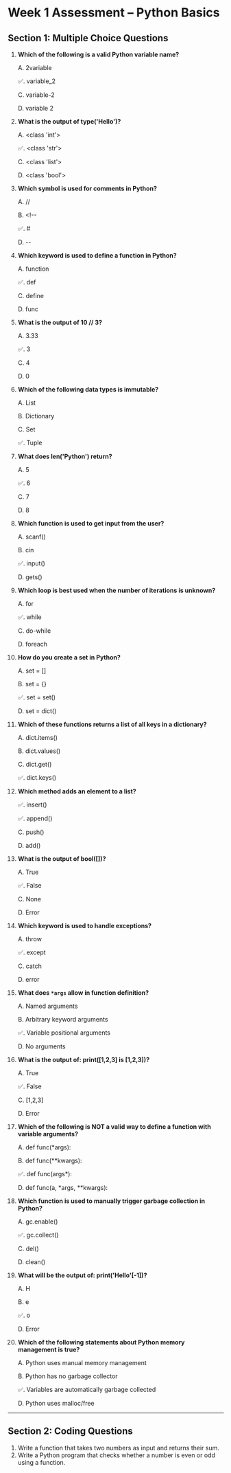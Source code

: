 # Week 1 Assessment – Python Basics

##  Section 1: Multiple Choice Questions



1. **Which of the following is a valid Python variable name?**

   A. 2variable

   ✅. variable_2

   C. variable-2

   D. variable 2

2. **What is the output of type('Hello')?**

   A. <class 'int'>

   ✅. <class 'str'>

   C. <class 'list'>

   D. <class 'bool'>

3. **Which symbol is used for comments in Python?**

   A. //

   B. <!--

   ✅. #

   D. --

4. **Which keyword is used to define a function in Python?** 

   A. function

   ✅. def

   C. define

   D. func

5. **What is the output of 10 // 3?**

   A. 3.33

   ✅. 3

   C. 4

   D. 0

6. **Which of the following data types is immutable?**

   A. List

   B. Dictionary

   C. Set

   ✅. Tuple

7. **What does len('Python') return?**

   A. 5

   ✅. 6

   C. 7

   D. 8


8. **Which function is used to get input from the user?**

   A. scanf()

   B. cin

   ✅. input()

   D. gets()


9. **Which loop is best used when the number of iterations is unknown?** 

   A. for

   ✅. while

   C. do-while

   D. foreach


10. **How do you create a set in Python?**

    A. set = []

    B. set = {}

    ✅. set = set()

    D. set = dict()


11. **Which of these functions returns a list of all keys in a dictionary?**

    A. dict.items()

    B. dict.values()

    C. dict.get()

    ✅. dict.keys()


12. **Which method adds an element to a list?**

    ✅. insert()

    ✅. append()

    C. push()

    D. add()


13. **What is the output of bool([])?**

    A. True

    ✅. False

    C. None

    D. Error


14. **Which keyword is used to handle exceptions?**

    A. throw

    ✅. except

    C. catch

    D. error


15. **What does `*args` allow in function definition?** 

    A. Named arguments

    B. Arbitrary keyword arguments

    ✅. Variable positional arguments

    D. No arguments


16. **What is the output of: print([1,2,3] is [1,2,3])?** 

    A. True

    ✅. False

    C. [1,2,3]

    D. Error


17. **Which of the following is NOT a valid way to define a function with variable arguments?** 

    A. def func(*args):

    B. def func(**kwargs):

    ✅. def func(args*):

    D. def func(a, *args, **kwargs):


18. **Which function is used to manually trigger garbage collection in Python?** 

    A. gc.enable()

    ✅. gc.collect()

     C. del()

     D. clean()


19. **What will be the output of: print('Hello'[-1])?**

     A. H

     B. e

     ✅. o

     D. Error

20. **Which of the following statements about Python memory management is true?**

    A. Python uses manual memory management
   
    B. Python has no garbage collector

    ✅. Variables are automatically garbage collected

    D. Python uses malloc/free

---

## Section 2: Coding Questions

1.  Write a function that takes two numbers as input and returns their sum.
2.  Write a Python program that checks whether a number is even or odd using a function.

